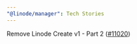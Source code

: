 ```yaml
---
"@linode/manager": Tech Stories
---
```


Remove Linode Create v1 - Part 2 ([#11020](https://github.com/linode/manager/pull/11020))
